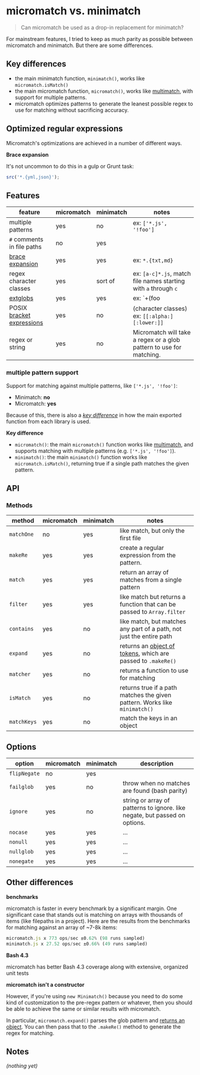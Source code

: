 # micromatch vs. minimatch

> Can micromatch be used as a drop-in replacement for minimatch?

For mainstream features, I tried to keep as much parity as possible between micromatch and minimatch. But there are some differences.

## Key differences

- the main minimatch function, `minimatch()`, works like `micromatch.isMatch()`
- the main micromatch function, `micromatch()`, works like [multimatch](https://github.com/sindresorhus/multimatch), with support for multiple patterns.
- micromatch optimizes patterns to generate the leanest possible regex to use for matching without sacrificing accuracy. 

## Optimized regular expressions

Micromatch's optimizations are achieved in a number of different ways.

**Brace expansion**

It's not uncommon to do this in a gulp or Grunt task:

```js
src('*.{yml,json}');
```




## Features

| **feature** | **micromatch** | **minimatch** | **notes** |
| --- | --- | --- | --- |
| multiple patterns | yes | no | ex: `['*.js', '!foo']` |
| `#` comments in file paths | no | yes |  |
| [brace expansion] | yes | yes | ex: `*.{txt,md}` |
| regex character classes | yes | sort of | ex: `[a-c]*.js`, match file names starting with `a` through `c` |
| [extglobs] | yes | yes | ex: `+(foo|bar)` |
| POSIX [bracket expressions] | yes | no | (character classes) ex: `[[:alpha:][:lower:]]` |
| regex or string | yes | no | Micromatch will take a regex or a glob pattern to use for matching. |


### multiple pattern support

Support for matching against multiple patterns, like `['*.js', '!foo']`:

- Minimatch: **no**
- Micromatch: **yes**

Because of this, there is also a [_key difference_](#main-export-key-differences) in how the main exported function from each library is used.

**Key difference**

- `micromatch()`: the main `micromatch()` function works like [multimatch](https://github.com/sindresorhus/multimatch), and supports matching with multiple patterns (e.g. `['*.js', '!foo']`). 
- `minimatch()`: the main `minimatch()` function works like `micromatch.isMatch()`, returning true if a single path matches the given pattern.


## API

### Methods

| **method** | **micromatch** | **minimatch** | **notes** |
| --- | --- | --- | --- |
| `matchOne` | no | yes | like match, but only the first file |
| `makeRe` | yes | yes | create a regular expression from the pattern. |
| `match` | yes | yes | return an array of matches from a single pattern |
| `filter` | yes | yes | like match but returns a function that can be passed to `Array.filter` |
| `contains` | yes | no | like match, but matches any part of a path, not just the entire path |
| `expand` | yes | no | returns an [object of tokens][expand], which are passed to `.makeRe()` |
| `matcher` | yes | no | returns a function to use for matching |
| `isMatch` | yes | no | returns true if a path matches the given pattern. Works like `minimatch()` |
| `matchKeys` | yes | no | match the keys in an object |


## Options

| option | micromatch | minimatch | description |
| --- | --- | --- | --- |
| `flipNegate` | no | yes | |
| `failglob` | yes | no | throw when no matches are found (bash parity) |
| `ignore` | yes | no | string or array of patterns to ignore. like negate, but passed on options. |
| `nocase` | yes | yes | ... |
| `nonull` | yes | yes | ... |
| `nullglob` | yes | yes | ... |
| `nonegate` | yes | yes | ... |



## Other differences

**benchmarks**

micromatch is faster in every benchmark by a significant margin. One significant case that stands out is matching on arrays with thousands of items (like filepaths in a project). Here are the results from the benchmarks for matching against an array of ~7-8k items:

```js
micromatch.js x 773 ops/sec ±0.62% (98 runs sampled)
minimatch.js x 27.52 ops/sec ±0.66% (49 runs sampled)
```

**Bash 4.3**

micromatch has better Bash 4.3 coverage along with extensive, organized unit tests 

**micromatch isn't a constructor**

However, if you're using `new Minimatch()` because you need to do some kind of customization to the pre-regex pattern or whatever, then you should be able to achieve the same or similar results with micromatch.

In particular, `micromatch.expand()` parses the glob pattern and [returns an object][expand]. You can then pass that to the `.makeRe()` method to generate the regex for matching.


## Notes

_(nothing yet)_


[expand]: https://github.com/jonschlinkert/micromatch#expand
[brace expansion]: https://github.com/jonschlinkert/braces
[extglobs]: https://github.com/jonschlinkert/extglob
[bracket expressions]: https://github.com/jonschlinkert/expand-brackets
